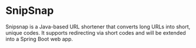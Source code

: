 # SnipSnap
Snipsnap is a Java-based URL shortener that converts long URLs into short, unique codes.   It supports redirecting via short codes and will be extended into a Spring Boot web app.
